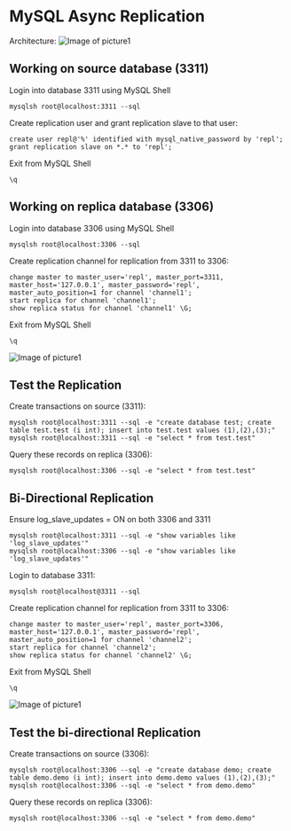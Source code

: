 # MySQL Async Replication
Architecture:
![Image of picture1](https://github.com/tripplea-sg/Cloud_Administration_Workshop/blob/main/Lab-6/Screenshot%202020-11-13%20at%2012.37.07%20PM.png)
</br>
## Working on source database (3311)
Login into database 3311 using MySQL Shell
```
mysqlsh root@localhost:3311 --sql
```
Create replication user and grant replication slave to that user:
```
create user repl@'%' identified with mysql_native_password by 'repl';
grant replication slave on *.* to 'repl';
```
Exit from MySQL Shell
```
\q
```
## Working on replica database (3306)
Login into database 3306 using MySQL Shell
```
mysqlsh root@localhost:3306 --sql
```
Create replication channel for replication from 3311 to 3306:
```
change master to master_user='repl', master_port=3311, master_host='127.0.0.1', master_password='repl', master_auto_position=1 for channel 'channel1';
start replica for channel 'channel1';
show replica status for channel 'channel1' \G;
```
Exit from MySQL Shell
```
\q
```
![Image of picture1](https://github.com/tripplea-sg/Cloud_Administration_Workshop/blob/main/Lab-6/Screenshot%202020-11-13%20at%2012.59.12%20PM.png)
</br>
## Test the Replication
Create transactions on source (3311):
```
mysqlsh root@localhost:3311 --sql -e "create database test; create table test.test (i int); insert into test.test values (1),(2),(3);"
mysqlsh root@localhost:3311 --sql -e "select * from test.test"
```
Query these records on replica (3306):
```
mysqlsh root@localhost:3306 --sql -e "select * from test.test"
```
## Bi-Directional Replication
Ensure log_slave_updates = ON on both 3306 and 3311
```
mysqlsh root@localhost:3311 --sql -e "show variables like 'log_slave_updates'"
mysqlsh root@localhost:3306 --sql -e "show variables like 'log_slave_updates'"
```
Login to database 3311:
```
mysqlsh root@localhost@3311 --sql
```
Create replication channel for replication from 3311 to 3306:
```
change master to master_user='repl', master_port=3306, master_host='127.0.0.1', master_password='repl', master_auto_position=1 for channel 'channel2';
start replica for channel 'channel2';
show replica status for channel 'channel2' \G;
```
Exit from MySQL Shell
```
\q
```
![Image of picture1](https://github.com/tripplea-sg/Cloud_Administration_Workshop/blob/main/Lab-6/Screenshot%202020-11-13%20at%201.19.41%20PM.png)
</br>
## Test the bi-directional Replication
Create transactions on source (3306):
```
mysqlsh root@localhost:3306 --sql -e "create database demo; create table demo.demo (i int); insert into demo.demo values (1),(2),(3);"
mysqlsh root@localhost:3306 --sql -e "select * from demo.demo"
```
Query these records on replica (3306):
```
mysqlsh root@localhost:3306 --sql -e "select * from demo.demo"
```


